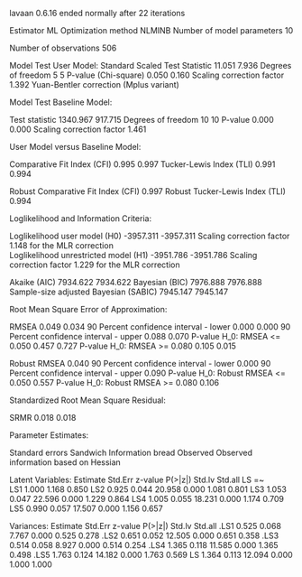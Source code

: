 lavaan 0.6.16 ended normally after 22 iterations

  Estimator                                         ML
  Optimization method                           NLMINB
  Number of model parameters                        10

  Number of observations                           506

Model Test User Model:
                                              Standard      Scaled
  Test Statistic                                11.051       7.936
  Degrees of freedom                                 5           5
  P-value (Chi-square)                           0.050       0.160
  Scaling correction factor                                  1.392
    Yuan-Bentler correction (Mplus variant)                       

Model Test Baseline Model:

  Test statistic                              1340.967     917.715
  Degrees of freedom                                10          10
  P-value                                        0.000       0.000
  Scaling correction factor                                  1.461

User Model versus Baseline Model:

  Comparative Fit Index (CFI)                    0.995       0.997
  Tucker-Lewis Index (TLI)                       0.991       0.994
                                                                  
  Robust Comparative Fit Index (CFI)                         0.997
  Robust Tucker-Lewis Index (TLI)                            0.994

Loglikelihood and Information Criteria:

  Loglikelihood user model (H0)              -3957.311   -3957.311
  Scaling correction factor                                  1.148
      for the MLR correction                                      
  Loglikelihood unrestricted model (H1)      -3951.786   -3951.786
  Scaling correction factor                                  1.229
      for the MLR correction                                      
                                                                  
  Akaike (AIC)                                7934.622    7934.622
  Bayesian (BIC)                              7976.888    7976.888
  Sample-size adjusted Bayesian (SABIC)       7945.147    7945.147

Root Mean Square Error of Approximation:

  RMSEA                                          0.049       0.034
  90 Percent confidence interval - lower         0.000       0.000
  90 Percent confidence interval - upper         0.088       0.070
  P-value H_0: RMSEA <= 0.050                    0.457       0.727
  P-value H_0: RMSEA >= 0.080                    0.105       0.015
                                                                  
  Robust RMSEA                                               0.040
  90 Percent confidence interval - lower                     0.000
  90 Percent confidence interval - upper                     0.090
  P-value H_0: Robust RMSEA <= 0.050                         0.557
  P-value H_0: Robust RMSEA >= 0.080                         0.106

Standardized Root Mean Square Residual:

  SRMR                                           0.018       0.018

Parameter Estimates:

  Standard errors                             Sandwich
  Information bread                           Observed
  Observed information based on                Hessian

Latent Variables:
                   Estimate  Std.Err  z-value  P(>|z|)   Std.lv  Std.all
  LS =~                                                                 
    LS1               1.000                               1.168    0.850
    LS2               0.925    0.044   20.958    0.000    1.081    0.801
    LS3               1.053    0.047   22.596    0.000    1.229    0.864
    LS4               1.005    0.055   18.231    0.000    1.174    0.709
    LS5               0.990    0.057   17.507    0.000    1.156    0.657

Variances:
                   Estimate  Std.Err  z-value  P(>|z|)   Std.lv  Std.all
   .LS1               0.525    0.068    7.767    0.000    0.525    0.278
   .LS2               0.651    0.052   12.505    0.000    0.651    0.358
   .LS3               0.514    0.058    8.927    0.000    0.514    0.254
   .LS4               1.365    0.118   11.585    0.000    1.365    0.498
   .LS5               1.763    0.124   14.182    0.000    1.763    0.569
    LS                1.364    0.113   12.094    0.000    1.000    1.000

